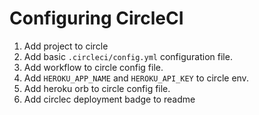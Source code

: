 # Configuring CircleCI
1. Add project to circle
2. Add basic `.circleci/config.yml` configuration file.
3. Add workflow to circle config file.
4. Add `HEROKU_APP_NAME` and `HEROKU_API_KEY` to circle env.
5. Add heroku orb to circle config file.
6. Add circlec deployment badge to readme

